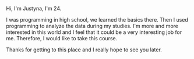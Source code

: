 Hi, I'm Justyna, I'm 24. 

I was programming in high school, we learned the basics there. Then I used programming to analyze the data during my studies. I'm more and more interested in this world and I feel that it could be a very interesting job for me. Therefore, I would like to take this course.

Thanks for getting to this place and I really hope to see you later.